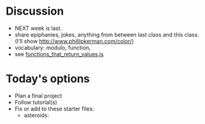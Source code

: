 Discussion
=======
* NEXT week is last.
* share epiphanies, jokes, anything from between last class and this class. (I'll show http://www.phillipkerman.com/color/)
* vocabulary: modulo, function, 
* see <a href=''>functions_that_return_values.js</a>


Today's options
=======
* Plan a final project
* Follow tutorial(s)
* Fix or add to these starter files:
	* asteroids: 
